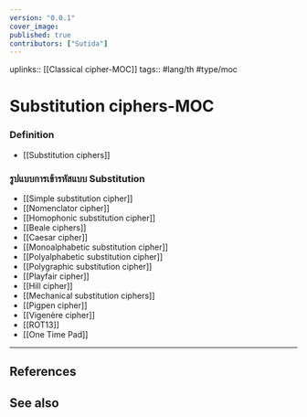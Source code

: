 ```yaml
---
version: "0.0.1"
cover_image:
published: true
contributors: ["Sutida"]
---
```

uplinks:: [[Classical cipher-MOC]]
tags:: #lang/th #type/moc

# Substitution ciphers-MOC
### Definition
- [[Substitution ciphers]]

### รูปแบบการเข้ารหัสแบบ Substitution 
- [[Simple substitution cipher]]
- [[Nomenclator cipher]]
- [[Homophonic substitution cipher]]
- [[Beale  ciphers]]
- [[Caesar cipher]]
- [[Monoalphabetic substitution cipher]]
- [[Polyalphabetic substitution cipher]]
- [[Polygraphic substitution cipher]]
- [[Playfair cipher]]
- [[Hill cipher]]
- [[Mechanical substitution ciphers]]
- [[Pigpen cipher]]
- [[Vigenère cipher]]
- [[ROT13]]
- [[One Time Pad]]

---
## References
## See also
